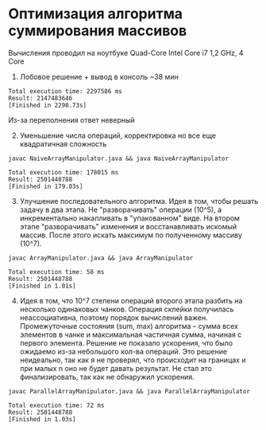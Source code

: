 

# Оптимизация алгоритма суммирования массивов

Вычисления проводил на ноутбуке Quad-Core Intel Core i7 1,2 GHz, 4 Core

1) Лобовое решение + вывод в консоль ~38 мин

```
Total execution time: 2297586 ms
Result: 2147483646
[Finished in 2298.73s]
```

Из-за переполнения ответ неверный

2) Уменьшение числа операций, корректировка но все еще квадратичная сложность

```
javac NaiveArrayManipulator.java && java NaiveArrayManipulator
```
```
Total execution time: 178015 ms
Result: 2501448788
[Finished in 179.03s]
```

3) Улучшение последовательного алгоритма. Идея в том, чтобы решать задачу в два этапа. Не "разворачивать" операции (10^5), а инкрементально накапливать в "упакованном" виде. 
На втором этапе "разворачивать" изменения и восстанавливать искомый массив. После этого искать максимум по полученному массиву (10^7).

```
javac ArrayManipulator.java && java ArrayManipulator
``` 

```
Total execution time: 58 ms
Result: 2501448788
[Finished in 1.01s]
```
4) Идея в том, что 10^7 степени операций второго этапа разбить на несколько одинаковых чанков. 
Операция склейки получилась неассоциативна, поэтому порядок вычислений важен. Промежуточные состояния (sum, max) алгоритма – сумма всех элементов в чанке и 
максимальная частичная сумма, начиная с первого элемента. Решение не показало ускорения, что было ожидаемо из-за небольшого кол-ва операций. Это решение неидеально, так как я не проверял, что происходит на границах и при малых n оно не будет давать результат. Не стал это финализировать, так как не обнаружил ускорения.

```
javac ParallelArrayManipulator.java && java ParallelArrayManipulator
```
```
Total execution time: 72 ms
Result: 2501448788
[Finished in 1.03s]
```
